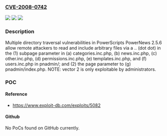 ### [CVE-2008-0742](https://cve.mitre.org/cgi-bin/cvename.cgi?name=CVE-2008-0742)
![](https://img.shields.io/static/v1?label=Product&message=n%2Fa&color=blue)
![](https://img.shields.io/static/v1?label=Version&message=n%2Fa&color=blue)
![](https://img.shields.io/static/v1?label=Vulnerability&message=n%2Fa&color=brighgreen)

### Description

Multiple directory traversal vulnerabilities in PowerScripts PowerNews 2.5.6 allow remote attackers to read and include arbitrary files via a .. (dot dot) in the (1) subpage parameter in (a) categories.inc.php, (b) news.inc.php, (c) other.inc.php, (d) permissions.inc.php, (e) templates.inc.php, and (f) users.inc.php in pnadmin/; and (2) the page parameter to (g) pnadmin/index.php.  NOTE: vector 2 is only exploitable by administrators.

### POC

#### Reference
- https://www.exploit-db.com/exploits/5082

#### Github
No PoCs found on GitHub currently.

